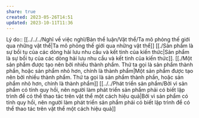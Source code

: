 ```yaml
---
share: true
created: 2023-05-26T14:51
updated: 2023-10-11T11:36
---
```

Lý do:: [[../../../Nghĩ về việc nghĩ/Bản thể luận/Vật thể/Ta mô phỏng thế giới qua những vật thể|Ta mô phỏng thế giới qua những vật thể]]
[[./Sản phẩm là sự bồi tụ của các dòng hải lưu nhu cầu và kết tinh của kiến thức|Sản phẩm là sự bồi tụ của các dòng hải lưu nhu cầu và kết tinh của kiến thức]]. [[./Một sản phẩm được tạo nên bởi nhiều thành phẩm. Thứ ta gọi là sản phẩm thành phần, hoặc sản phẩm nhỏ hơn, chính là thành phẩm|Một sản phẩm được tạo nên bởi nhiều thành phẩm. Thứ ta gọi là sản phẩm thành phần, hoặc sản phẩm nhỏ hơn, chính là thành phẩm]]
[[../../Phát triển sản phẩm/Bởi vì sản phẩm có tính quy hồi, nên người làm phát triển sản phẩm phải có biết lập trình để có thể thao tác trên vật thể một cách hiệu quả|Bởi vì sản phẩm có tính quy hồi, nên người làm phát triển sản phẩm phải có biết lập trình để có thể thao tác trên vật thể một cách hiệu quả]]
